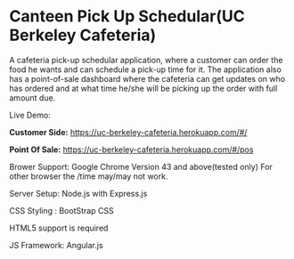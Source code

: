 # Canteen Pick Up Schedular(UC Berkeley Cafeteria)

A cafeteria pick-up schedular application, where a customer can order the food he wants and can schedule a pick-up time for it. The application also has a point-of-sale dashboard where the cafeteria can get updates on who has ordered and at what time he/she will be picking up the order with full amount due. 

Live Demo: 

<b>Customer Side:</b> https://uc-berkeley-cafeteria.herokuapp.com/#/

<b>Point Of Sale:</b> https://uc-berkeley-cafeteria.herokuapp.com/#/pos

Brower Support: Google Chrome Version 43 and above(tested only)
                For other browser the /time may/may not work.
              
Server Setup: Node.js with Express.js

CSS Styling : BootStrap CSS

HTML5 support is required

JS Framework: Angular.js
